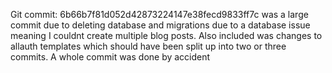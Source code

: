 Git commit: 6b66b7f81d052d42873224147e38fecd9833ff7c was a large commit due to deleting database and migrations due to a database issue meaning I couldnt create multiple blog posts. Also included was changes to allauth templates which should have been split up into two or three commits. A whole commit was done by accident
